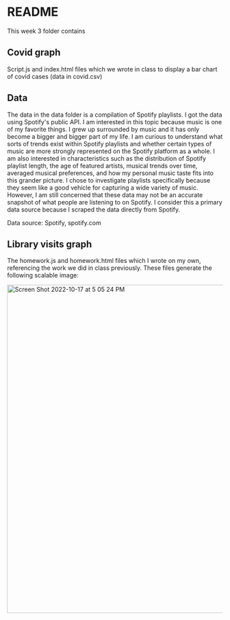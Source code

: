 # README

This week 3 folder contains 

## Covid graph

Script.js and index.html files which we wrote in class to display a bar chart of covid cases (data in covid.csv)

## Data

The data in the data folder is a compilation of Spotify playlists. I got the data using Spotify's public API. I am interested in this topic because music is one of my favorite things. I grew up surrounded by music and it has only become a bigger and bigger part of my life. I am curious to understand what sorts of trends exist within Spotify playlists and whether certain types of music are more strongly represented on the Spotify platform as a whole. I am also interested in characteristics such as the distribution of Spotify playlist length, the age of featured artists, musical trends over time, averaged musical preferences, and how my personal music taste fits into this grander picture. I chose to investigate playlists specifically because they seem like a good vehicle for capturing a wide variety of music. However, I am still concerned that these data may not be an accurate snapshot of what people are listening to on Spotify. I consider this a primary data source because I scraped the data directly from Spotify. 

Data source: Spotify, spotify.com 

## Library visits graph

The homework.js and homework.html files which I wrote on my own, referencing the work we did in class previously. These files generate the following scalable image: 


<img width="765" alt="Screen Shot 2022-10-17 at 5 05 24 PM" src="https://user-images.githubusercontent.com/67343609/196293519-beef4718-02fd-4a61-9feb-a19281ff66be.png">
